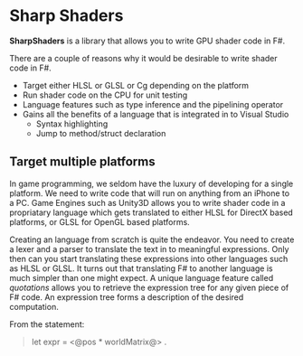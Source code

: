 # Sharp Shaders #

**SharpShaders** is a library that allows you to write GPU shader code in F#. 

There are a couple of reasons why it would be desirable to write shader code in F#.

- Target either HLSL or GLSL or Cg depending on the platform
- Run shader code on the CPU for unit testing
- Language features such as type inference and the pipelining operator
- Gains all the benefits of a language that is integrated in to Visual Studio
	- Syntax highlighting
    - Jump to method/struct declaration
	
## Target multiple platforms ##

In game programming, we seldom have the luxury of developing for a single platform. We need to write code that will run on anything from an iPhone to a PC. Game Engines such as Unity3D allows you to write shader code in a propriatary language which gets translated to either HLSL for DirectX based platforms, or GLSL for OpenGL based platforms.

Creating an language from scratch is quite the endeavor. You need to create a lexer and a parser to translate the text in to meaningful expressions. Only then can you start translating these expressions into other languages such as HLSL or GLSL. It turns out that translating F# to another language is much simpler than one might expect. A unique language feature called *quotations* allows you to retrieve the expression tree for any given piece of F# code. An expression tree forms a description of the desired computation. 

From the statement:
> let expr = <@pos * worldMatrix@>
.